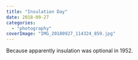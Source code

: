 ```yaml
---
title: "Insulation Day"
date: 2018-09-27
categories: 
  - "photography"
coverImage: "IMG_20180927_114324_859.jpg"
---
```


Because apparently insulation was optional in 1952.

